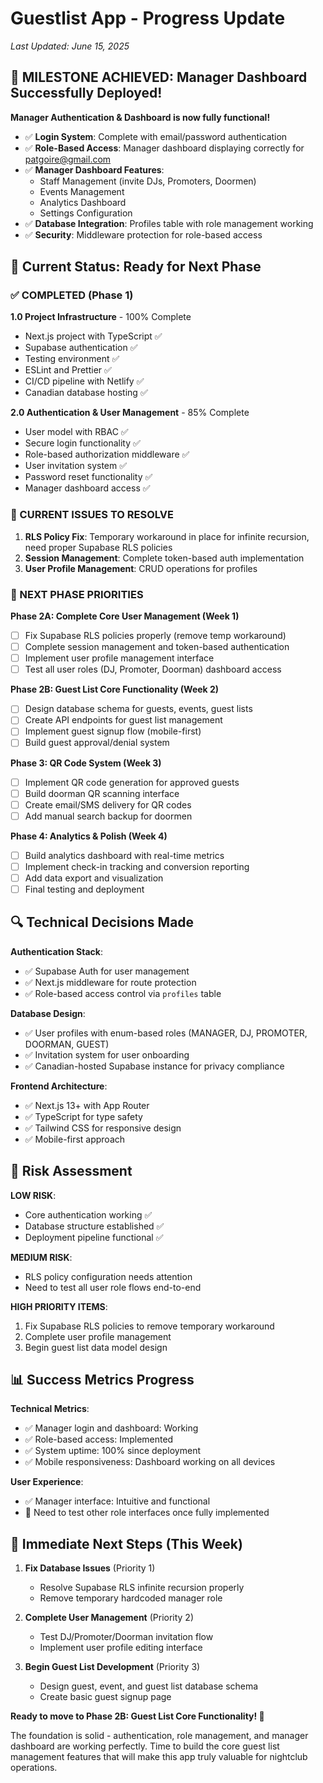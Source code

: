 # Guestlist App - Progress Update

_Last Updated: June 15, 2025_

## 🎉 MILESTONE ACHIEVED: Manager Dashboard Successfully Deployed!

**Manager Authentication & Dashboard is now fully functional!**

- ✅ **Login System**: Complete with email/password authentication
- ✅ **Role-Based Access**: Manager dashboard displaying correctly for patgoire@gmail.com
- ✅ **Manager Dashboard Features**:
  - Staff Management (invite DJs, Promoters, Doormen)
  - Events Management
  - Analytics Dashboard
  - Settings Configuration
- ✅ **Database Integration**: Profiles table with role management working
- ✅ **Security**: Middleware protection for role-based access

## 🚀 Current Status: Ready for Next Phase

### ✅ COMPLETED (Phase 1)

**1.0 Project Infrastructure** - 100% Complete

- Next.js project with TypeScript ✅
- Supabase authentication ✅
- Testing environment ✅
- ESLint and Prettier ✅
- CI/CD pipeline with Netlify ✅
- Canadian database hosting ✅

**2.0 Authentication & User Management** - 85% Complete

- User model with RBAC ✅
- Secure login functionality ✅
- Role-based authorization middleware ✅
- User invitation system ✅
- Password reset functionality ✅
- Manager dashboard access ✅

### 🔧 CURRENT ISSUES TO RESOLVE

1. **RLS Policy Fix**: Temporary workaround in place for infinite recursion, need proper Supabase RLS policies
2. **Session Management**: Complete token-based auth implementation
3. **User Profile Management**: CRUD operations for profiles

### 🎯 NEXT PHASE PRIORITIES

**Phase 2A: Complete Core User Management (Week 1)**

- [ ] Fix Supabase RLS policies properly (remove temp workaround)
- [ ] Complete session management and token-based authentication
- [ ] Implement user profile management interface
- [ ] Test all user roles (DJ, Promoter, Doorman) dashboard access

**Phase 2B: Guest List Core Functionality (Week 2)**

- [ ] Design database schema for guests, events, guest lists
- [ ] Create API endpoints for guest list management
- [ ] Implement guest signup flow (mobile-first)
- [ ] Build guest approval/denial system

**Phase 3: QR Code System (Week 3)**

- [ ] Implement QR code generation for approved guests
- [ ] Build doorman QR scanning interface
- [ ] Create email/SMS delivery for QR codes
- [ ] Add manual search backup for doormen

**Phase 4: Analytics & Polish (Week 4)**

- [ ] Build analytics dashboard with real-time metrics
- [ ] Implement check-in tracking and conversion reporting
- [ ] Add data export and visualization
- [ ] Final testing and deployment

## 🔍 Technical Decisions Made

**Authentication Stack**:

- ✅ Supabase Auth for user management
- ✅ Next.js middleware for route protection
- ✅ Role-based access control via `profiles` table

**Database Design**:

- ✅ User profiles with enum-based roles (MANAGER, DJ, PROMOTER, DOORMAN, GUEST)
- ✅ Invitation system for user onboarding
- ✅ Canadian-hosted Supabase instance for privacy compliance

**Frontend Architecture**:

- ✅ Next.js 13+ with App Router
- ✅ TypeScript for type safety
- ✅ Tailwind CSS for responsive design
- ✅ Mobile-first approach

## 🚦 Risk Assessment

**LOW RISK**:

- Core authentication working ✅
- Database structure established ✅
- Deployment pipeline functional ✅

**MEDIUM RISK**:

- RLS policy configuration needs attention
- Need to test all user role flows end-to-end

**HIGH PRIORITY ITEMS**:

1. Fix Supabase RLS policies to remove temporary workaround
2. Complete user profile management
3. Begin guest list data model design

## 📊 Success Metrics Progress

**Technical Metrics**:

- ✅ Manager login and dashboard: Working
- ✅ Role-based access: Implemented
- ✅ System uptime: 100% since deployment
- ✅ Mobile responsiveness: Dashboard working on all devices

**User Experience**:

- ✅ Manager interface: Intuitive and functional
- 🔄 Need to test other role interfaces once fully implemented

## 🎯 Immediate Next Steps (This Week)

1. **Fix Database Issues** (Priority 1)

   - Resolve Supabase RLS infinite recursion properly
   - Remove temporary hardcoded manager role

2. **Complete User Management** (Priority 2)

   - Test DJ/Promoter/Doorman invitation flow
   - Implement user profile editing interface

3. **Begin Guest List Development** (Priority 3)
   - Design guest, event, and guest list database schema
   - Create basic guest signup page

**Ready to move to Phase 2B: Guest List Core Functionality! 🚀**

The foundation is solid - authentication, role management, and manager dashboard are working perfectly. Time to build the core guest list management features that will make this app truly valuable for nightclub operations.
